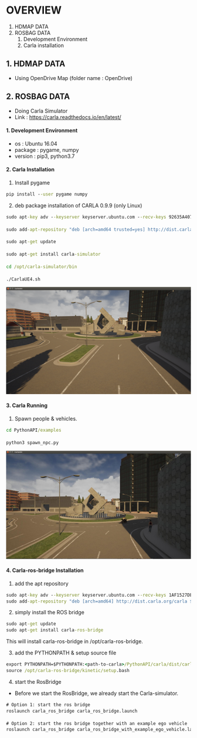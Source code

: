# OVERVIEW

1. HDMAP DATA
2. ROSBAG DATA
    1. Development Environment
    2. Carla installation

## 1. HDMAP DATA
- Using OpenDrive Map (folder name : OpenDrive)

## 2. ROSBAG DATA
- Doing Carla Simulator
- Link : https://carla.readthedocs.io/en/latest/

#### 1. Development Environment
- os : Ubuntu 16.04
- package : pygame, numpy
- version : pip3, python3.7

#### 2. Carla Installation

1. Install pygame

```cmd
pip install --user pygame numpy
```

2. deb package installation of CARLA 0.9.9 (only Linux)

```cmd 
sudo apt-key adv --keyserver keyserver.ubuntu.com --recv-keys 92635A407F7A020C

sudo add-apt-repository "deb [arch=amd64 trusted=yes] http://dist.carla.org/carla-0.9.9/ all main"

sudo apt-get update

sudo apt-get install carla-simulator

cd /opt/carla-simulator/bin

./CarlaUE4.sh
```

![alt 1번이미지](/image/img1.png)

#### 3. Carla Running

1. Spawn people & vehicles.

```cmd
cd PythonAPI/examples

python3 spawn_npc.py
```

![alt 2번이미지](/image/img2.png)

#### 4. Carla-ros-bridge Installation

1. add the apt repository
```cmd
sudo apt-key adv --keyserver keyserver.ubuntu.com --recv-keys 1AF1527DE64CB8D9
sudo add-apt-repository "deb [arch=amd64] http://dist.carla.org/carla $(lsb_release -sc) main"
```
2. simply install the ROS bridge
```cmd
sudo apt-get update
sudo apt-get install carla-ros-bridge
```
This will install carla-ros-bridge in /opt/carla-ros-bridge.

3. add the PYTHONPATH & setup source file
```cmd
export PYTHONPATH=$PYTHONPATH:<path-to-carla>/PythonAPI/carla/dist/carla-<carla_version_and_arch>.egg
source /opt/carla-ros-bridge/kinetic/setup.bash
```

4. start the RosBridge

- Before we start the RosBridge, we already start the Carla-simulator. 
```cmd
# Option 1: start the ros bridge
roslaunch carla_ros_bridge carla_ros_bridge.launch

# Option 2: start the ros bridge together with an example ego vehicle
roslaunch carla_ros_bridge carla_ros_bridge_with_example_ego_vehicle.launch
```

